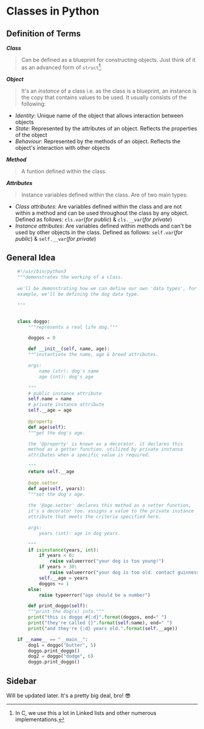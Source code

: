 # Classes in Python

## Definition of Terms

***Class***

> Can be defined as a blueprint for constructing objects. Just think of it as an advanced form of `struct`[^1].

***Object***

> It's an *instance* of a class i.e. as the class is a blueprint, an instance is the copy that contains values to be used. It usually consists of the following:

* *Identity*: Unique name of the object that allows interaction between objects
* *State*: Represented by the attributes of an object. Reflects the properties of the object
* *Behaviour*: Represented by the methods of an object. Reflects the object's interaction with other objects

***Method***

> A funtion defined within the class.

***Attributes***

> Instance variables defined within the class. Are of two main types:

* *Class attributes*: Are variables defined within the class and are not within a method and can be used throughout the class by any object. Defined as follows: `cls.var`(*for public*) & `cls.__var`(*for private*)
* *Instance attributes*: Are variables defined within methods and can't be used by other objects in the class. Defined as follows: `self.var`(*for public*) & `self.__var`(*for private*)

[^1]: In C, we use this a lot in Linked lists and other numerous implementations.

## General Idea

```python
	#!/usr/bin/python3
	"""demonstrates the working of a class.
	
	we'll be demonstrating how we can define our own 'data types', for
	example, we'll be defining the dog data type.

	"""


	class doggo:
	    """represents a real life dog."""

	    doggos = 0

	    def __init__(self, name, age):
		"""instantiate the name, age & breed attributes.

		args:
		    name (str): dog's name
		    age (int): dog's age

		"""
		# public instance attribute
		self.name = name
		# private instance attribute
		self.__age = age
	    
	    @property
	    def age(self):
		"""get the dog's age.

		the '@property' is known as a decorator. it declares this
		method as a getter function. utilized by private instance
		attributes when a specific value is required.

		"""
		return self.__age
	    
	    @age.setter
	    def age(self, years):
		"""set the dog's age.
		
		the '@age.setter' declares this method as a setter function,
		it's a decorator too. assigns a value to the private instance
		attribute that meets the criteria specified here.

		args:
		    years (int): age in dog years.

		"""
		if isinstance(years, int):
		    if years < 0:
		        raise valueerror("your dog is too young!")
		    if years > 30:
		        raise valueerror("your dog is too old. contact guinness world records")
		    self.__age = years
		    doggos += 1
		else:
		    raise typeerror("age should be a number")

	    def print_doggo(self):
		"""print the dog(s) info."""
		print("this is doggo #{:d}".format(doggos, end=" ")
		print("they're called {}".format(self.name), end=" ")
		print("and they're {:d} years old.".format(self.__age))

	if __name__ == "__main__":
	    dog1 = doggo("butter", 5)
	    doggo.print_doggo()
	    dog2 = doggo("dodge", 6)
	    doggo.print_doggo()
```

## Sidebar

Will be updated later. It's a pretty big deal, bro! :sunglasses:
